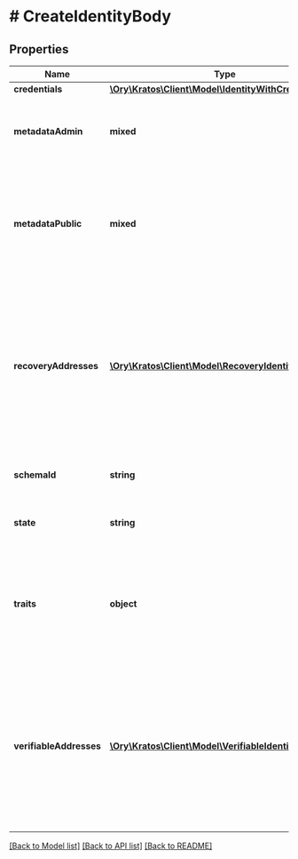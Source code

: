 # # CreateIdentityBody

## Properties

Name | Type | Description | Notes
------------ | ------------- | ------------- | -------------
**credentials** | [**\Ory\Kratos\Client\Model\IdentityWithCredentials**](IdentityWithCredentials.md) |  | [optional]
**metadataAdmin** | **mixed** | Store metadata about the user which is only accessible through admin APIs such as &#x60;GET /admin/identities/&lt;id&gt;&#x60;. | [optional]
**metadataPublic** | **mixed** | Store metadata about the identity which the identity itself can see when calling for example the session endpoint. Do not store sensitive information (e.g. credit score) about the identity in this field. | [optional]
**recoveryAddresses** | [**\Ory\Kratos\Client\Model\RecoveryIdentityAddress[]**](RecoveryIdentityAddress.md) | RecoveryAddresses contains all the addresses that can be used to recover an identity.  Use this structure to import recovery addresses for an identity. Please keep in mind that the address needs to be represented in the Identity Schema or this field will be overwritten on the next identity update. | [optional]
**schemaId** | **string** | SchemaID is the ID of the JSON Schema to be used for validating the identity&#39;s traits. |
**state** | **string** | State is the identity&#39;s state. active StateActive inactive StateInactive | [optional]
**traits** | **object** | Traits represent an identity&#39;s traits. The identity is able to create, modify, and delete traits in a self-service manner. The input will always be validated against the JSON Schema defined in &#x60;schema_url&#x60;. |
**verifiableAddresses** | [**\Ory\Kratos\Client\Model\VerifiableIdentityAddress[]**](VerifiableIdentityAddress.md) | VerifiableAddresses contains all the addresses that can be verified by the user.  Use this structure to import verified addresses for an identity. Please keep in mind that the address needs to be represented in the Identity Schema or this field will be overwritten on the next identity update. | [optional]

[[Back to Model list]](../../README.md#models) [[Back to API list]](../../README.md#endpoints) [[Back to README]](../../README.md)

